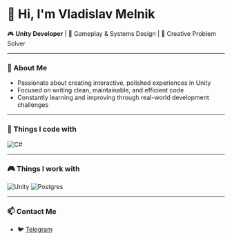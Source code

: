 # 👋 Hi, I'm Vladislav Melnik

🎮 **Unity Developer** | 🧩 Gameplay & Systems Design | 🧠 Creative Problem Solver

---

### 🌟 About Me
- Passionate about creating interactive, polished experiences in Unity  
- Focused on writing clean, maintainable, and efficient code  
- Constantly learning and improving through real-world development challenges  

---

### 🧩 Things I code with

![C#](https://img.shields.io/badge/C%23-239120?style=for-the-badge&logo=csharp&logoColor=white)

---

### 🎮 Things I work with

![Unity](https://img.shields.io/badge/Unity-100000?style=for-the-badge&logo=unity&logoColor=white)
![Postgres](https://img.shields.io/badge/Postgres-316192?style=for-the-badge&logo=postgresql&logoColor=white)

---

### 📫 Contact Me
- 🐦 [Telegram](https://t.me/Vanadium19)